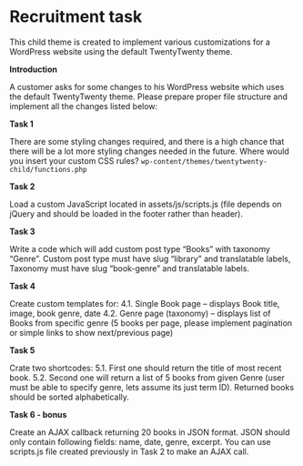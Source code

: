 # Recruitment task

This child theme is created to implement various customizations for a WordPress website using the default TwentyTwenty theme.

**Introduction**

A customer asks for some changes to his WordPress website which uses the default TwentyTwenty theme. Please prepare proper file structure and implement all the changes listed below:

**Task 1** 

There are some styling changes required, and there is a high chance that there will be a lot more styling changes needed in the future. Where would you insert your custom CSS rules?
`wp-content/themes/twentytwenty-child/functions.php`

**Task 2**

Load a custom JavaScript located in assets/js/scripts.js (file depends on jQuery and should be loaded in the footer rather than header).

**Task 3**

Write a code which will add custom post type “Books” with taxonomy “Genre”. Custom post type must have slug “library” and translatable labels,
Taxonomy must have slug “book-genre” and translatable labels.

**Task 4**

Create custom templates for:
4.1. Single Book page – displays Book title, image, book genre, date
4.2. Genre page (taxonomy) – displays list of Books from specific genre (5 books per page, please implement pagination or simple links to show next/previous page)

**Task 5**

Crate two shortcodes:
5.1. First one should return the title of most recent book.
5.2. Second one will return a list of 5 books from given Genre (user must be able to specify genre, lets assume its just term ID). Returned books should be sorted alphabetically.

**Task 6 - bonus**

Create an AJAX callback returning 20 books in JSON format. JSON should only contain following fields: name, date, genre, excerpt. You can use scripts.js file created previously in Task 2 to make an AJAX call.
